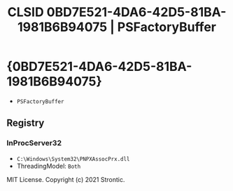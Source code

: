 ﻿---
title: "CLSID 0BD7E521-4DA6-42D5-81BA-1981B6B94075 | PSFactoryBuffer"
excerpt: What is COM-Object CLSID 0BD7E521-4DA6-42D5-81BA-1981B6B94075?
---

# {0BD7E521-4DA6-42D5-81BA-1981B6B94075}

* `PSFactoryBuffer`

## Registry


### InProcServer32

* `C:\Windows\System32\PNPXAssocPrx.dll`
* ThreadingModel: `Both`

MIT License. Copyright (c) 2021 Strontic.


